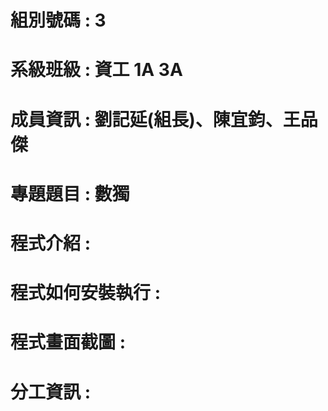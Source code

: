 # 組別號碼 : 3
# 系級班級 : 資工 1A 3A
# 成員資訊 : 劉記延(組長)、陳宜鈞、王品傑
# 專題題目 : 數獨
# 程式介紹 :
# 程式如何安裝執行 :
# 程式畫面截圖 :
# 分工資訊 :
